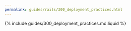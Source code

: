 ```yaml
---
permalink: guides/rails/300_deployment_practices.html
---
```


{% include guides/300_deployment_practices.md.liquid %}

